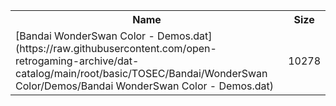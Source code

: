 <table>
<tr><th>Name</th><th>Size</th></tr>
<tr><td>
[Bandai WonderSwan Color - Demos.dat](https://raw.githubusercontent.com/open-retrogaming-archive/dat-catalog/main/root/basic/TOSEC/Bandai/WonderSwan Color/Demos/Bandai WonderSwan Color - Demos.dat)
</td><td>10278</td></tr>
</table>
